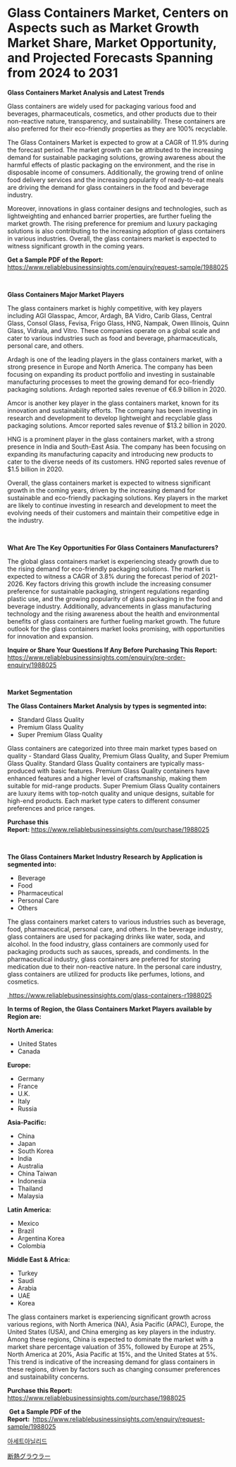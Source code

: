 <p><h1>Glass Containers Market, Centers on Aspects such as Market Growth Market Share, Market Opportunity, and Projected Forecasts Spanning from 2024 to 2031</h1></p><p><strong>Glass Containers Market Analysis and Latest Trends</strong></p>
<p><p>Glass containers are widely used for packaging various food and beverages, pharmaceuticals, cosmetics, and other products due to their non-reactive nature, transparency, and sustainability. These containers are also preferred for their eco-friendly properties as they are 100% recyclable.</p><p>The Glass Containers Market is expected to grow at a CAGR of 11.9% during the forecast period. The market growth can be attributed to the increasing demand for sustainable packaging solutions, growing awareness about the harmful effects of plastic packaging on the environment, and the rise in disposable income of consumers. Additionally, the growing trend of online food delivery services and the increasing popularity of ready-to-eat meals are driving the demand for glass containers in the food and beverage industry.</p><p>Moreover, innovations in glass container designs and technologies, such as lightweighting and enhanced barrier properties, are further fueling the market growth. The rising preference for premium and luxury packaging solutions is also contributing to the increasing adoption of glass containers in various industries. Overall, the glass containers market is expected to witness significant growth in the coming years.</p></p>
<p><strong>Get a Sample PDF of the Report:&nbsp;</strong> <a href="https://www.reliablebusinessinsights.com/enquiry/request-sample/1988025">https://www.reliablebusinessinsights.com/enquiry/request-sample/1988025</a></p>
<p>&nbsp;</p>
<p><strong>Glass Containers Major Market Players</strong></p>
<p><p>The glass containers market is highly competitive, with key players including AGI Glasspac, Amcor, Ardagh, BA Vidro, Carib Glass, Central Glass, Consol Glass, Fevisa, Frigo Glass, HNG, Nampak, Owen Illinois, Quinn Glass, Vidrala, and Vitro. These companies operate on a global scale and cater to various industries such as food and beverage, pharmaceuticals, personal care, and others.</p><p>Ardagh is one of the leading players in the glass containers market, with a strong presence in Europe and North America. The company has been focusing on expanding its product portfolio and investing in sustainable manufacturing processes to meet the growing demand for eco-friendly packaging solutions. Ardagh reported sales revenue of €6.9 billion in 2020.</p><p>Amcor is another key player in the glass containers market, known for its innovation and sustainability efforts. The company has been investing in research and development to develop lightweight and recyclable glass packaging solutions. Amcor reported sales revenue of $13.2 billion in 2020.</p><p>HNG is a prominent player in the glass containers market, with a strong presence in India and South-East Asia. The company has been focusing on expanding its manufacturing capacity and introducing new products to cater to the diverse needs of its customers. HNG reported sales revenue of $1.5 billion in 2020.</p><p>Overall, the glass containers market is expected to witness significant growth in the coming years, driven by the increasing demand for sustainable and eco-friendly packaging solutions. Key players in the market are likely to continue investing in research and development to meet the evolving needs of their customers and maintain their competitive edge in the industry.</p></p>
<p>&nbsp;</p>
<p><strong>What Are The Key Opportunities For Glass Containers Manufacturers?</strong></p>
<p><p>The global glass containers market is experiencing steady growth due to the rising demand for eco-friendly packaging solutions. The market is expected to witness a CAGR of 3.8% during the forecast period of 2021-2026. Key factors driving this growth include the increasing consumer preference for sustainable packaging, stringent regulations regarding plastic use, and the growing popularity of glass packaging in the food and beverage industry. Additionally, advancements in glass manufacturing technology and the rising awareness about the health and environmental benefits of glass containers are further fueling market growth. The future outlook for the glass containers market looks promising, with opportunities for innovation and expansion.</p></p>
<p><strong>Inquire or Share Your Questions If Any Before Purchasing This Report:</strong> <a href="https://www.reliablebusinessinsights.com/enquiry/pre-order-enquiry/1988025">https://www.reliablebusinessinsights.com/enquiry/pre-order-enquiry/1988025</a></p>
<p>&nbsp;</p>
<p><strong>Market Segmentation</strong></p>
<p><strong>The Glass Containers Market Analysis by types is segmented into:</strong></p>
<p><ul><li>Standard Glass Quality</li><li>Premium Glass Quality</li><li>Super Premium Glass Quality</li></ul></p>
<p><p>Glass containers are categorized into three main market types based on quality - Standard Glass Quality, Premium Glass Quality, and Super Premium Glass Quality. Standard Glass Quality containers are typically mass-produced with basic features. Premium Glass Quality containers have enhanced features and a higher level of craftsmanship, making them suitable for mid-range products. Super Premium Glass Quality containers are luxury items with top-notch quality and unique designs, suitable for high-end products. Each market type caters to different consumer preferences and price ranges.</p></p>
<p><strong>Purchase this Report:&nbsp;</strong><a href="https://www.reliablebusinessinsights.com/purchase/1988025">https://www.reliablebusinessinsights.com/purchase/1988025</a></p>
<p>&nbsp;</p>
<p><strong>The Glass Containers Market Industry Research by Application is segmented into:</strong></p>
<p><ul><li>Beverage</li><li>Food</li><li>Pharmaceutical</li><li>Personal Care</li><li>Others</li></ul></p>
<p><p>The glass containers market caters to various industries such as beverage, food, pharmaceutical, personal care, and others. In the beverage industry, glass containers are used for packaging drinks like water, soda, and alcohol. In the food industry, glass containers are commonly used for packaging products such as sauces, spreads, and condiments. In the pharmaceutical industry, glass containers are preferred for storing medication due to their non-reactive nature. In the personal care industry, glass containers are utilized for products like perfumes, lotions, and cosmetics.</p></p>
<p><a href="https://www.reliablebusinessinsights.com/glass-containers-r1988025">&nbsp;https://www.reliablebusinessinsights.com/glass-containers-r1988025</a></p>
<p><strong>In terms of Region, the Glass Containers Market Players available by Region are:</strong></p>
<p>
    <p> <strong> North America: </strong>
        <ul>
            <li>United States</li>
            <li>Canada</li>
        </ul>
        </p> 
    <p> <strong> Europe: </strong>
        <ul>
            <li>Germany</li>
            <li>France</li>
            <li>U.K.</li>
            <li>Italy</li>
            <li>Russia</li>
        </ul>
        </p> 
    <p> <strong> Asia-Pacific: </strong>
        <ul>
            <li>China</li>
            <li>Japan</li>
            <li>South Korea</li>
            <li>India</li>
            <li>Australia</li>
            <li>China Taiwan</li>
            <li>Indonesia</li>
            <li>Thailand</li>
            <li>Malaysia</li>
        </ul>
        </p> 
    <p> <strong> Latin America: </strong>
        <ul>
            <li>Mexico</li>
            <li>Brazil</li>
            <li>Argentina Korea</li>
            <li>Colombia</li>
        </ul>
        </p> 
    <p> <strong> Middle East & Africa: </strong>
        <ul>
            <li>Turkey</li>
            <li>Saudi</li>
            <li>Arabia</li>
            <li>UAE</li>
            <li>Korea</li>
        </ul>
    </p>
    </p>
<p><p>The glass containers market is experiencing significant growth across various regions, with North America (NA), Asia Pacific (APAC), Europe, the United States (USA), and China emerging as key players in the industry. Among these regions, China is expected to dominate the market with a market share percentage valuation of 35%, followed by Europe at 25%, North America at 20%, Asia Pacific at 15%, and the United States at 5%. This trend is indicative of the increasing demand for glass containers in these regions, driven by factors such as changing consumer preferences and sustainability concerns.</p></p>
<p><strong>Purchase this Report: </strong><a href="https://www.reliablebusinessinsights.com/purchase/1988025">https://www.reliablebusinessinsights.com/purchase/1988025</a></p>
<p>&nbsp;<strong>Get a Sample PDF of the Report:&nbsp;&nbsp;</strong><a href="https://www.reliablebusinessinsights.com/enquiry/request-sample/1988025">https://www.reliablebusinessinsights.com/enquiry/request-sample/1988025</a></p>
<p><strong></strong></p>
<p><p><a href="https://github.com/hzumrdvas204296/Market-Research-Report-List-3/blob/main/35519537456.md">아세트아닐리드</a></p><p><a href="https://github.com/avbqbctihcbe2/Market-Research-Report-List-3/blob/main/48252393351.md">断熱グラウラー</a></p></p>